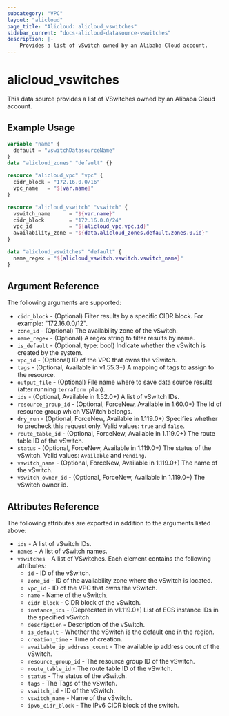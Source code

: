 ```yaml
---
subcategory: "VPC"
layout: "alicloud"
page_title: "Alicloud: alicloud_vswitches"
sidebar_current: "docs-alicloud-datasource-vswitches"
description: |-
    Provides a list of vSwitch owned by an Alibaba Cloud account.
---
```


# alicloud\_vswitches

This data source provides a list of VSwitches owned by an Alibaba Cloud account.

## Example Usage

```terraform
variable "name" {
  default = "vswitchDatasourceName"
}
data "alicloud_zones" "default" {}

resource "alicloud_vpc" "vpc" {
  cidr_block = "172.16.0.0/16"
  vpc_name   = "${var.name}"
}

resource "alicloud_vswitch" "vswitch" {
  vswitch_name      = "${var.name}"
  cidr_block        = "172.16.0.0/24"
  vpc_id            = "${alicloud_vpc.vpc.id}"
  availability_zone = "${data.alicloud_zones.default.zones.0.id}"
}

data "alicloud_vswitches" "default" {
  name_regex = "${alicloud_vswitch.vswitch.vswitch_name}"
}
```

## Argument Reference

The following arguments are supported:

* `cidr_block` - (Optional) Filter results by a specific CIDR block. For example: "172.16.0.0/12".
* `zone_id` - (Optional) The availability zone of the vSwitch.
* `name_regex` - (Optional) A regex string to filter results by name.
* `is_default` - (Optional, type: bool) Indicate whether the vSwitch is created by the system.
* `vpc_id` - (Optional) ID of the VPC that owns the vSwitch.
* `tags` - (Optional, Available in v1.55.3+) A mapping of tags to assign to the resource.
* `output_file` - (Optional) File name where to save data source results (after running `terraform plan`).
* `ids` - (Optional, Available in 1.52.0+) A list of vSwitch IDs.
* `resource_group_id` - (Optional, ForceNew, Available in 1.60.0+) The Id of resource group which VSWitch belongs.
* `dry_run` - (Optional, ForceNew, Available in 1.119.0+) Specifies whether to precheck this request only. Valid values: `true` and `false`.
* `route_table_id` - (Optional, ForceNew, Available in 1.119.0+) The route table ID of the vSwitch.
* `status` - (Optional, ForceNew, Available in 1.119.0+) The status of the vSwitch. Valid values: `Available` and `Pending`.
* `vswitch_name` - (Optional, ForceNew, Available in 1.119.0+) The name of the vSwitch.
* `vswitch_owner_id` - (Optional, ForceNew, Available in 1.119.0+) The vSwitch owner id.

## Attributes Reference

The following attributes are exported in addition to the arguments listed above:

* `ids` - A list of vSwitch IDs.
* `names` - A list of vSwitch names.
* `vswitches` - A list of VSwitches. Each element contains the following attributes:
  * `id` - ID of the vSwitch.
  * `zone_id` - ID of the availability zone where the vSwitch is located.
  * `vpc_id` - ID of the VPC that owns the vSwitch.
  * `name` - Name of the vSwitch.
  * `cidr_block` - CIDR block of the vSwitch.
  * `instance_ids` - (Deprecated in v1.119.0+) List of ECS instance IDs in the specified vSwitch.
  * `description` - Description of the vSwitch.
  * `is_default` - Whether the vSwitch is the default one in the region.
  * `creation_time` - Time of creation.
  * `available_ip_address_count` - The available ip address count of the vSwitch.
  * `resource_group_id` - The resource group ID of the vSwitch.
  * `route_table_id` - The route table ID of the vSwitch.
  * `status` - The status of the vSwitch.
  * `tags` - The Tags of the vSwitch.
  * `vswitch_id` - ID of the vSwitch.
  * `vswitch_name` - Name of the vSwitch.
  * `ipv6_cidr_block` - The IPv6 CIDR block of the switch.

